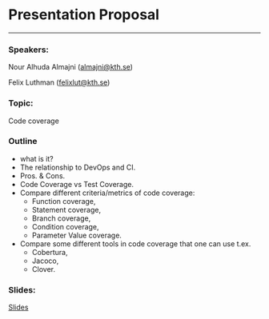 # Presentation Proposal
----
### Speakers:

Nour Alhuda Almajni (almajni@kth.se)

Felix Luthman (felixlut@kth.se)


### Topic:
Code coverage

### Outline
- what is it?
- The relationship to DevOps and CI.
- Pros. & Cons.
- Code Coverage vs Test Coverage.
- Compare different criteria/metrics of code coverage:
  - Function coverage,
  - Statement coverage,
  - Branch coverage,
  - Condition coverage,
  - Parameter Value coverage.
- Compare some different tools in code coverage that one can use t.ex.
  - Cobertura,
  - Jacoco,
  - Clover.


### Slides:
[Slides](https://docs.google.com/presentation/d/18BNAIjwObLujfTQMVZhUgd5be8h7cEe818jk688BrFw/edit?usp=sharing)

